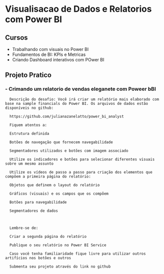 # Visualisacao de Dados e Relatorios com Power BI

## Cursos

  - Trabalhando com visuais no Power BI
  - Fundamentos de BI: KPIs e Metricas
  - Criando Dashboard interativos com POwer BI

## Projeto Pratico

### - Crimando um relatorio de vendas eleganete com Poweer bBI

      Descrição do desafio: Você irá criar um relatório mais elaborado com base na sample financials do Power BI. Os arquivos de dados estão disponíveis no github: 
        
      https://github.com/julianazanelatto/power_bi_analyst 
        
      Fiquem atentos a: 
        
      Estrutura definida 
        
      Botões de navegação que fornecem navegabilidade 
        
      Segmentadores utilizados e botões com imagem associado 

      Utilize os indicadores e botões para selecionar diferentes visuais sobre um mesmo assunto     
        
      Utilize os vídeos de passo a passo para criação dos elementos que compõem a primeira página do relatório: 
        
      Objetos que definem o layout do relatório 
        
      Gráficos (visuais) e os campos que os compõem 
        
      Botões para navegabilidade 
        
      Segmentadores de dados 
        
         
        
      Lembre-se de: 
        
      Criar a segunda página do relatório 
        
      Publique o seu relatório no Power BI Service 
        
      Caso você tenha familiaridade fique livre para utilizar outros artifícios nos botões e outros 
        
      Submenta seu projeto através do link no github 
        
         
